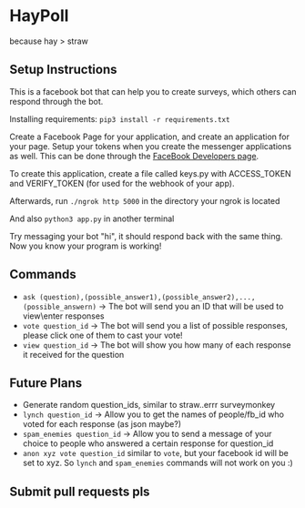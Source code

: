 # HayPoll
because hay > straw

## Setup Instructions
This is a facebook bot that can help you to create surveys, which others can respond through the bot.

Installing requirements:
`pip3 install -r requirements.txt`

Create a Facebook Page for your application, and create an application for your page. Setup your tokens when you create the messenger applications as well. This can be done through the [FaceBook Developers page](https://developers.facebook.com/apps/). 

To create this application, create a file called keys.py with ACCESS_TOKEN and VERIFY_TOKEN (for used for the webhook of your app). 

Afterwards, run `./ngrok http 5000` in the directory your ngrok is located

And also `python3 app.py` in another terminal

Try messaging your bot "hi", it should respond back with the same thing. Now you know your program is working!

## Commands
- `ask (question),(possible_answer1),(possible_answer2),...,(possible_answern)` -> The bot will send you an ID that will be used to view\enter responses
- `vote question_id` -> The bot will send you a list of possible responses, please click one of them to cast your vote!
- `view question_id` -> The bot will show you how many of each response it received for the question

## Future Plans
- Generate random question_ids, similar to straw..errr surveymonkey
- `lynch question_id` -> Allow you to get the names of people/fb_id who voted for each response (as json maybe?)
- `spam_enemies question_id` -> Allow you to send a message of your choice to people who answered a certain response for question_id
- `anon xyz vote question_id` similar to `vote`, but your facebook id will be set to xyz. So `lynch` and `spam_enemies` commands will not work on you :) 

## Submit pull requests pls 
